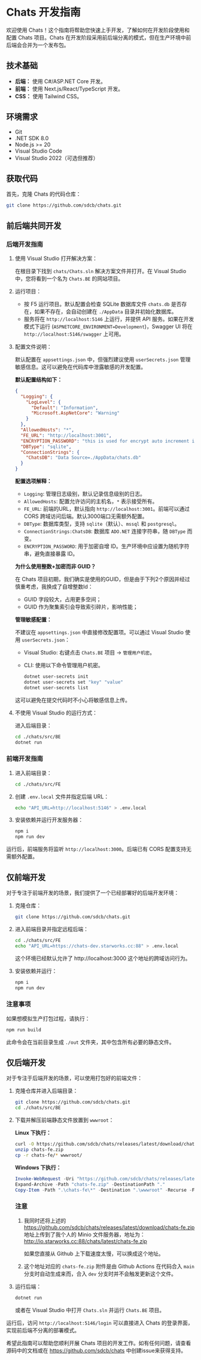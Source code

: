 # Chats 开发指南

欢迎使用 Chats！这个指南将帮助您快速上手开发，了解如何在开发阶段使用和配置 Chats 项目。Chats 在开发阶段采用前后端分离的模式，但在生产环境中前后端会合并为一个发布包。

## 技术基础

- **后端：** 使用 C#/ASP.NET Core 开发。
- **前端：** 使用 Next.js/React/TypeScript 开发。
- **CSS：** 使用 Tailwind CSS。

## 环境需求

- Git
- .NET SDK 8.0
- Node.js >= 20
- Visual Studio Code
- Visual Studio 2022（可选但推荐）

## 获取代码

首先，克隆 Chats 的代码仓库：

```bash
git clone https://github.com/sdcb/chats.git
```

## 前后端共同开发

### 后端开发指南

1. 使用 Visual Studio 打开解决方案：

    在根目录下找到 `chats/Chats.sln` 解决方案文件并打开。在 Visual Studio 中，您将看到一个名为 `Chats.BE` 的网站项目。

2. 运行项目：

    - 按 F5 运行项目。默认配置会检查 SQLite 数据库文件 `chats.db` 是否存在，如果不存在，会自动创建在 `./AppData` 目录并初始化数据库。
    - 服务将在 `http://localhost:5146` 上运行，并提供 API 服务。如果在开发模式下运行 (`ASPNETCORE_ENVIRONMENT=Development`)，Swagger UI 将在 `http://localhost:5146/swagger` 上可用。

3. 配置文件说明：

   默认配置在 `appsettings.json` 中，但强烈建议使用 `userSecrets.json` 管理敏感信息。这可以避免在代码库中泄露敏感的开发配置。

   **默认配置结构如下：**

   ```json
   {
     "Logging": {
       "LogLevel": {
         "Default": "Information",
         "Microsoft.AspNetCore": "Warning"
       }
     },
     "AllowedHosts": "*",
     "FE_URL": "http://localhost:3001",
     "ENCRYPTION_PASSWORD": "this is used for encrypt auto increment int id, please set as a random string.",
     "DBType": "sqlite",
     "ConnectionStrings": {
       "ChatsDB": "Data Source=./AppData/chats.db"
     }
   }
   ```

   **配置选项解释：**

   - `Logging`: 管理日志级别，默认记录信息级别的日志。
   - `AllowedHosts`: 配置允许访问的主机名，`*` 表示接受所有。
   - `FE_URL`: 前端的URL，默认指向 `http://localhost:3001`。前端可以通过 CORS 跨域访问后端。默认3000端口无需额外配置。
   - `DBType`: 数据库类型，支持 `sqlite`（默认）、`mssql` 和 `postgresql`。
   - `ConnectionStrings:ChatsDB`: 数据库 `ADO.NET` 连接字符串，随 `DBType` 而变。
   - `ENCRYPTION_PASSWORD`: 用于加密自增 ID。生产环境中应设置为随机字符串，避免直接暴露 ID。

   **为什么使用整数+加密而非 GUID？**
   
   在 Chats 项目初期，我们确实是使用的GUID，但是由于下列2个原因并经过慎重考虑，我换成了自增整数Id：
   - GUID 字段较大，占用更多空间；
   - GUID 作为聚集索引会导致索引碎片，影响性能；
   

   **管理敏感配置：**

   不建议在 `appsettings.json` 中直接修改配置项。可以通过 Visual Studio 使用 `userSecrets.json`：

   - Visual Studio: 右键点击 `Chats.BE` 项目 -> `管理用户机密`。
   - CLI: 使用以下命令管理用户机密。

     ```bash
     dotnet user-secrets init
     dotnet user-secrets set "key" "value"
     dotnet user-secrets list
     ```

   这可以避免在提交代码时不小心将敏感信息上传。

4. 不使用 Visual Studio 的运行方式：

   进入后端目录：

   ```bash
   cd ./chats/src/BE
   dotnet run
   ```

### 前端开发指南

1. 进入前端目录：

    ```bash
    cd ./chats/src/FE
    ```

2. 创建 `.env.local` 文件并指定后端 URL：

    ```bash
    echo "API_URL=http://localhost:5146" > .env.local
    ```

3. 安装依赖并运行开发服务器：

    ```bash
    npm i
    npm run dev
    ```

运行后，前端服务将监听 `http://localhost:3000`。后端已有 CORS 配置支持无需额外配置。

## 仅前端开发

对于专注于前端开发的场景，我们提供了一个已经部署好的后端开发环境：

1. 克隆仓库：

    ```bash
    git clone https://github.com/sdcb/chats.git
    ```

2. 进入前端目录并指定远程后端：

    ```bash
    cd ./chats/src/FE
    echo "API_URL=https://chats-dev.starworks.cc:88" > .env.local
    ```

    这个环境已经默认允许了 http://localhost:3000 这个地址的跨域访问行为。

3. 安装依赖并运行：

    ```bash
    npm i
    npm run dev
    ```

### 注意事项

如果想模拟生产打包过程，请执行：

```bash
npm run build
```

此命令会在当前目录生成 `./out` 文件夹，其中包含所有必要的静态文件。

## 仅后端开发

对于专注于后端开发的场景，可以使用打包好的前端文件：

1. 克隆仓库并进入后端目录：

    ```bash
    git clone https://github.com/sdcb/chats.git
    cd ./chats/src/BE
    ```

2. 下载并解压前端静态文件放置到 `wwwroot`：

   **Linux 下执行：**

   ```bash
   curl -O https://github.com/sdcb/chats/releases/latest/download/chats-fe.zip
   unzip chats-fe.zip
   cp -r chats-fe/* wwwroot/
   ```

   **Windows 下执行：**

   ```powershell
   Invoke-WebRequest -Uri "https://github.com/sdcb/chats/releases/latest/download/chats-fe.zip" -OutFile "chats-fe.zip"
   Expand-Archive -Path "chats-fe.zip" -DestinationPath "."
   Copy-Item -Path ".\chats-fe\*" -Destination ".\wwwroot" -Recurse -Force
   ```

   ### 注意
   1. 我同时还将上述的 https://github.com/sdcb/chats/releases/latest/download/chats-fe.zip 地址上传到了我个人的 Minio 文件服务器，地址为：http://io.starworks.cc:88/chats/latest/chats-fe.zip
   
      如果您直接从 Github 上下载速度太慢，可以换成这个地址。
   
   2. 这个地址对应的 `chats-fe.zip` 附件是由 Github Actions 在代码合入 `main` 分支时自动生成来而，合入 `dev` 分支时并不会触发更新这个文件。

3. 运行后端：

    ```bash
    dotnet run
    ```

    或者在 Visual Studio 中打开 `Chats.sln` 并运行 `Chats.BE` 项目。

运行后，访问 `http://localhost:5146/login` 可以直接进入 Chats 的登录界面，实现前后端不分离的部署模式。

希望此指南可以帮助您顺利开展 Chats 项目的开发工作。如有任何问题，请查看源码中的文档或在 https://github.com/sdcb/chats 中创建issue来获得支持。